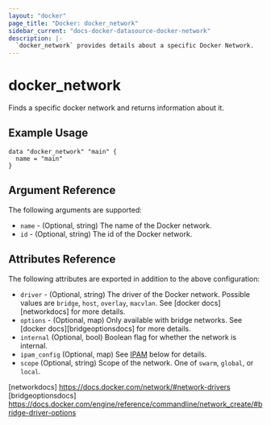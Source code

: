```yaml
---
layout: "docker"
page_title: "Docker: docker_network"
sidebar_current: "docs-docker-datasource-docker-network"
description: |-
  `docker_network` provides details about a specific Docker Network.
---
```


# docker\_network

Finds a specific docker network and returns information about it.

## Example Usage

```hcl
data "docker_network" "main" {
  name = "main"
}
```

## Argument Reference

The following arguments are supported:

* `name` - (Optional, string) The name of the Docker network.
* `id` - (Optional, string) The id of the Docker network.

## Attributes Reference

The following attributes are exported in addition to the above configuration:

* `driver` - (Optional, string) The driver of the Docker network. 
	Possible values are `bridge`, `host`, `overlay`, `macvlan`. 
	See [docker docs][networkdocs] for more details.
* `options` - (Optional, map) Only available with bridge networks. See
	[docker docs][bridgeoptionsdocs] for more details.
* `internal` (Optional, bool) Boolean flag for whether the network is internal.
* `ipam_config` (Optional, map) See [IPAM](#ipam) below for details.
* `scope` (Optional, string) Scope of the network. One of `swarm`, `global`, or `local`.

[networkdocs] https://docs.docker.com/network/#network-drivers
[bridgeoptionsdocs] https://docs.docker.com/engine/reference/commandline/network_create/#bridge-driver-options
